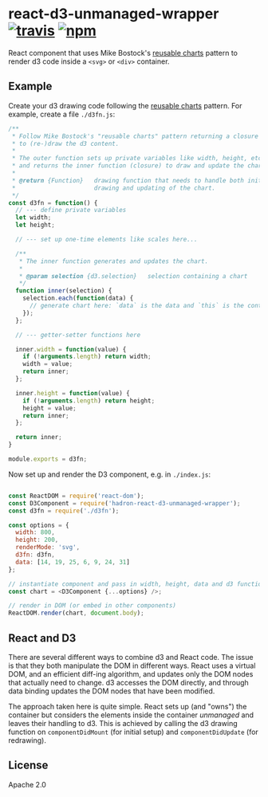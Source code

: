 # react-d3-unmanaged-wrapper [![travis][travis_img]][travis_url] [![npm][npm_img]][npm_url]

React component that uses Mike Bostock's [reusable charts][reusable-charts] pattern
to render d3 code inside a `<svg>` or `<div>` container.

## Example

Create your d3 drawing code following the [reusable charts][reusable-charts]
pattern. For example, create a file `./d3fn.js`:

```javascript
/**
 * Follow Mike Bostock's "reusable charts" pattern returning a closure
 * to (re-)draw the d3 content.
 *
 * The outer function sets up private variables like width, height, etc.
 * and returns the inner function (closure) to draw and update the chart.
 *
 * @return {Function}   drawing function that needs to handle both initial
 *                      drawing and updating of the chart.
 */
const d3fn = function() {
  // --- define private variables
  let width;  
  let height;

  // --- set up one-time elements like scales here...

  /**
   * The inner function generates and updates the chart.
   *
   * @param selection {d3.selection}   selection containing a chart
   */
  function inner(selection) {
    selection.each(function(data) {
      // generate chart here: `data` is the data and `this` is the container element
    });
  };

  // --- getter-setter functions here

  inner.width = function(value) {
    if (!arguments.length) return width;
    width = value;
    return inner;
  };

  inner.height = function(value) {
    if (!arguments.length) return height;
    height = value;
    return inner;
  };

  return inner;
}

module.exports = d3fn;
```

Now set up and render the D3 component, e.g. in `./index.js`:

```javascript

const ReactDOM = require('react-dom');
const D3Component = require('hadron-react-d3-unmanaged-wrapper');
const d3fn = require('./d3fn');

const options = {
  width: 800,
  height: 200,
  renderMode: 'svg',
  d3fn: d3fn,
  data: [14, 19, 25, 6, 9, 24, 31]
};

// instantiate component and pass in width, height, data and d3 function
const chart = <D3Component {...options} />;

// render in DOM (or embed in other components)
ReactDOM.render(chart, document.body);
```


## React and D3

There are several different ways to combine d3 and React code. The issue
is that they both manipulate the DOM in different ways. React
uses a virtual DOM, and an efficient diff-ing algorithm, and updates only the DOM
nodes that actually need to change. d3 accesses the DOM directly, and through
data binding updates the DOM nodes that have been modified.

The approach taken here is quite simple. React sets up (and "owns") the container
but considers the elements inside the container _unmanaged_ and leaves their
handling to d3. This is achieved by calling the d3 drawing function on
`componentDidMount` (for initial setup) and `componentDidUpdate` (for redrawing).



## License

Apache 2.0

[travis_img]: https://img.shields.io/travis/mongodb-js/react-d3-unmanaged-wrapper.svg
[travis_url]: https://travis-ci.org/mongodb-js/react-d3-unmanaged-wrapper
[npm_img]: https://img.shields.io/npm/v/react-d3-unmanaged-wrapper.svg
[npm_url]: https://npmjs.org/package/react-d3-unmanaged-wrapper
[reusable-charts]: https://bost.ocks.org/mike/chart/
